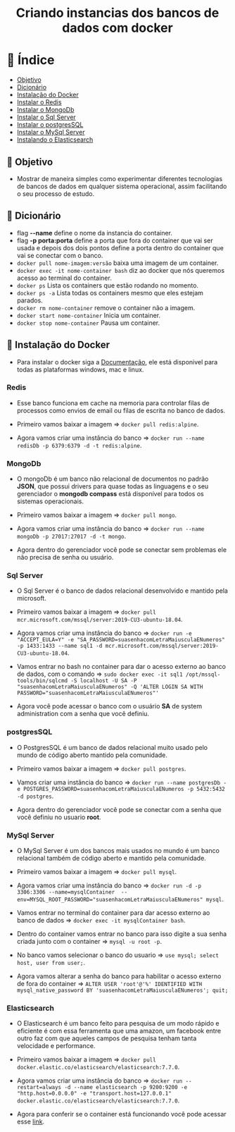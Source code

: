 <h1 align="center">
  Criando instancias dos bancos de dados com docker
</h1>

# :bookmark_tabs: Índice

- [Objetivo](#objetivo)
- [Dicionário](#dicionario)
- [Instalação do Docker](#instalação-do-docker)
- [Instalar o Redis](#redis)
- [Instalar o MongoDb](#mongodb)
- [Instalar o Sql Server](#sqlserver)
- [Instalar o postgresSQL](#postgressql)
- [Instalar o MySql Server](#mysqlserver)
- [Instalando o Elasticsearch](#elasticsearch)

<a id="objetivo"></a>
## :dart: Objetivo

- Mostrar de maneira simples como experimentar diferentes tecnologias de bancos de dados em qualquer sistema operacional, assim facilitando o seu processo de estudo.

<a id="dicionario"></a>
## :closed_book: Dicionário

- flag <b>--name</b> define o nome da instancia do container.
- flag <b>-p porta:porta</b> define a porta que fora do container que vai ser usada e depois dos dois pontos define a porta dentro do container que vai se conectar com o banco.
- `docker pull nome-imagem:versão` baixa uma imagem de um container.
- `docker exec -it nome-container bash` diz ao docker que nós queremos acesso ao terminal do container.
- `docker ps` Lista os containers que estão rodando no momento.
- `docker ps -a` Lista todas os containers mesmo que eles estejam parados.
- `docker rm nome-container` remove o container não a imagem.
- `docker start nome-container` Inicia um container.
- `docker stop nome-container` Pausa um container.

<a id="instalação-do-docker"></a>
## :key: Instalação do Docker

- Para instalar o docker siga a [Documentação](https://docs.docker.com/get-docker/), ele está disponivel para todas as plataformas windows, mac e linux.

<a id="redis"></a>
### Redis

- Esse banco funciona em cache na memoria para controlar filas de processos como envios de email ou filas de escrita no banco de dados.

- Primeiro vamos baixar a imagem => `docker pull redis:alpine`.
- Agora vamos criar uma instância do banco => `docker run --name redisDb -p 6379:6379 -d -t redis:alpine`.

<a id="mongodb"></a>
### MongoDb

- O mongoDb é um banco não relacional de documentos no padrão <b>JSON</b>, que possui drivers para quase todas as linguagens e o seu gerenciador o <b>mongodb compass</b> está disponível para todos os sistemas operacionais.

- Primeiro vamos baixar a imagem => `docker pull mongo`.
- Agora vamos criar uma instância do banco => `docker run --name mongoDb -p 27017:27017 -d -t mongo`.
- Agora dentro do gerenciador você pode se conectar sem problemas ele não precisa de senha ou usuário.

<a id="sqlserver"></a>
### Sql Server

- O Sql Server é o banco de dados relacional desenvolvido e mantido pela microsoft.

- Primeiro vamos baixar a imagem => `docker pull mcr.microsoft.com/mssql/server:2019-CU3-ubuntu-18.04`.
- Agora vamos criar uma instância do banco => `docker run -e "ACCEPT_EULA=Y" -e "SA_PASSWORD=suasenhacomLetraMaiusculaENumeros" -p 1433:1433 --name sql1 -d mcr.microsoft.com/mssql/server:2019-CU3-ubuntu-18.04`.
- Vamos entrar no bash no container para dar o acesso externo ao banco de dados, com o comando => `sudo docker exec -it sql1 /opt/mssql-tools/bin/sqlcmd -S localhost -U SA -P "suasenhacomLetraMaiusculaENumeros" -Q 'ALTER LOGIN SA WITH PASSWORD="suasenhacomLetraMaiusculaENumeros"'`

- Agora você pode acessar o banco com o usuário <b>SA</b> de system administration com a senha que você definiu.

<a id="postgressql"></a>
### postgresSQL

- O PostgresSQL é um banco de dados relacional muito usado pelo mundo de código aberto mantido pela comunidade.

- Primeiro vamos baixar a imagem => `docker pull postgres`.

- Vamos criar uma instância do banco => `docker run --name postgresDb -e POSTGRES_PASSWORD=suasenhacomLetraMaiusculaENumeros -p 5432:5432 -d postgres`.

- Agora dentro do gerenciador você pode se conectar com a senha que você definiu no usuario <b>root</b>.

<a id="mysqlserver"></a>
### MySql Server

- O MySql Server é um dos bancos mais usados no mundo é um banco relacional também de código aberto e mantido pela comunidade.

- Primeiro vamos baixar a imagem => `docker pull mysql`.
- Agora vamos criar uma instância do banco => `docker run -d -p 3306:3306 --name=mysqlContainer  --env=MYSQL_ROOT_PASSWORD="suasenhacomLetraMaiusculaENumeros" mysql`.
- Vamos entrar no terminal do container para dar acesso externo ao banco de dados => `docker exec -it mysqlContainer bash`.
- Dentro do container vamos entrar no banco para isso digite a sua senha criada junto com o container => `mysql -u root -p`.
- No banco vamos selecionar o banco do usuario => `use mysql; select host, user from user;`.
- Agora vamos alterar a senha do banco para habilitar o acesso externo de fora do container => `ALTER USER 'root'@'%' IDENTIFIED WITH mysql_native_password BY 'suasenhacomLetraMaiusculaENumeros'; quit;`

<a id="elasticsearch"></a>
### Elasticsearch

- O Elasticsearch é um banco feito para pesquisa de um modo rápido e eficiente é com essa ferramenta que uma amazon, um facebook entre outro faz com que aqueles campos de pesquisa tenham tanta velocidade e performance.

- Primeiro vamos baixar a imagem => `docker pull docker.elastic.co/elasticsearch/elasticsearch:7.7.0`.
- Agora vamos criar uma instância do banco => `docker run --restart=always -d --name elasticsearch -p 9200:9200 -e "http.host=0.0.0.0" -e "transport.host=127.0.0.1" docker.elastic.co/elasticsearch/elasticsearch:7.7.0`.
- Agora para conferir se o container está funcionando você pode acessar esse [link](http://localhost:9200/).
